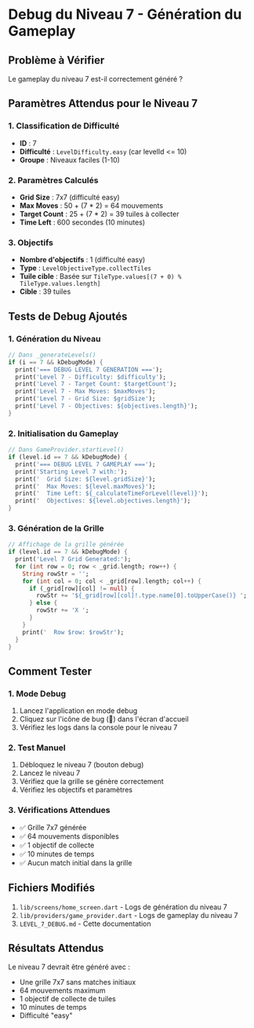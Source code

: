 # Debug du Niveau 7 - Génération du Gameplay

## Problème à Vérifier
Le gameplay du niveau 7 est-il correctement généré ?

## Paramètres Attendus pour le Niveau 7

### 1. Classification de Difficulté
- **ID** : 7
- **Difficulté** : `LevelDifficulty.easy` (car levelId <= 10)
- **Groupe** : Niveaux faciles (1-10)

### 2. Paramètres Calculés
- **Grid Size** : 7x7 (difficulté easy)
- **Max Moves** : 50 + (7 * 2) = 64 mouvements
- **Target Count** : 25 + (7 * 2) = 39 tuiles à collecter
- **Time Left** : 600 secondes (10 minutes)

### 3. Objectifs
- **Nombre d'objectifs** : 1 (difficulté easy)
- **Type** : `LevelObjectiveType.collectTiles`
- **Tuile cible** : Basée sur `TileType.values[(7 + 0) % TileType.values.length]`
- **Cible** : 39 tuiles

## Tests de Debug Ajoutés

### 1. Génération du Niveau
```dart
// Dans _generateLevels()
if (i == 7 && kDebugMode) {
  print('=== DEBUG LEVEL 7 GENERATION ===');
  print('Level 7 - Difficulty: $difficulty');
  print('Level 7 - Target Count: $targetCount');
  print('Level 7 - Max Moves: $maxMoves');
  print('Level 7 - Grid Size: $gridSize');
  print('Level 7 - Objectives: ${objectives.length}');
}
```

### 2. Initialisation du Gameplay
```dart
// Dans GameProvider.startLevel()
if (level.id == 7 && kDebugMode) {
  print('=== DEBUG LEVEL 7 GAMEPLAY ===');
  print('Starting Level 7 with:');
  print('  Grid Size: ${level.gridSize}');
  print('  Max Moves: ${level.maxMoves}');
  print('  Time Left: ${_calculateTimeForLevel(level)}');
  print('  Objectives: ${level.objectives.length}');
}
```

### 3. Génération de la Grille
```dart
// Affichage de la grille générée
if (level.id == 7 && kDebugMode) {
  print('Level 7 Grid Generated:');
  for (int row = 0; row < _grid.length; row++) {
    String rowStr = '';
    for (int col = 0; col < _grid[row].length; col++) {
      if (_grid[row][col] != null) {
        rowStr += '${_grid[row][col]!.type.name[0].toUpperCase()} ';
      } else {
        rowStr += 'X ';
      }
    }
    print('  Row $row: $rowStr');
  }
}
```

## Comment Tester

### 1. Mode Debug
1. Lancez l'application en mode debug
2. Cliquez sur l'icône de bug (🐛) dans l'écran d'accueil
3. Vérifiez les logs dans la console pour le niveau 7

### 2. Test Manuel
1. Débloquez le niveau 7 (bouton debug)
2. Lancez le niveau 7
3. Vérifiez que la grille se génère correctement
4. Vérifiez les objectifs et paramètres

### 3. Vérifications Attendues
- ✅ Grille 7x7 générée
- ✅ 64 mouvements disponibles
- ✅ 1 objectif de collecte
- ✅ 10 minutes de temps
- ✅ Aucun match initial dans la grille

## Fichiers Modifiés
1. `lib/screens/home_screen.dart` - Logs de génération du niveau 7
2. `lib/providers/game_provider.dart` - Logs de gameplay du niveau 7
3. `LEVEL_7_DEBUG.md` - Cette documentation

## Résultats Attendus
Le niveau 7 devrait être généré avec :
- Une grille 7x7 sans matches initiaux
- 64 mouvements maximum
- 1 objectif de collecte de tuiles
- 10 minutes de temps
- Difficulté "easy"

